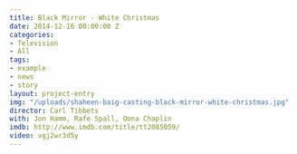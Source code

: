 ```yaml
---
title: Black Mirror - White Christmas
date: 2014-12-16 00:00:00 Z
categories:
- Television
- All
tags:
- example
- news
- story
layout: project-entry
img: "/uploads/shaheen-baig-casting-black-mirror-white-christmas.jpg"
director: Carl Tibbets
with: Jon Hamm, Rafe Spall, Oona Chaplin
imdb: http://www.imdb.com/title/tt2085059/
video: vgj2wr3d5y
---
```


